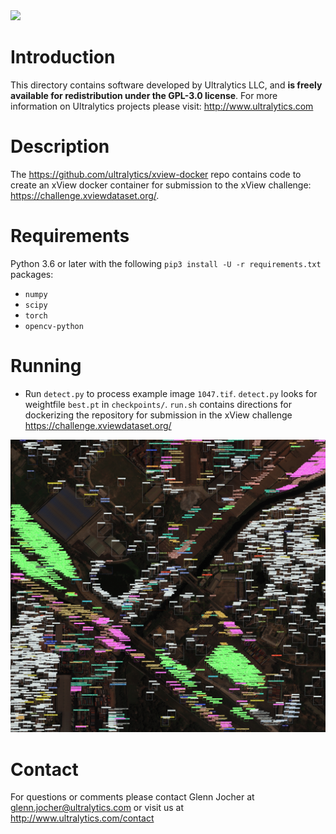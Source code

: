 <img src="https://storage.googleapis.com/ultralytics/UltralyticsLogoName1000×676.png" width="200">  

# Introduction

This directory contains software developed by Ultralytics LLC, and **is freely available for redistribution under the GPL-3.0 license**. For more information on Ultralytics projects please visit:
http://www.ultralytics.com  

# Description

The https://github.com/ultralytics/xview-docker repo contains code to create an xView docker container for submission to the xView challenge: https://challenge.xviewdataset.org/.

# Requirements

Python 3.6 or later with the following `pip3 install -U -r requirements.txt` packages:

- `numpy`
- `scipy`
- `torch`
- `opencv-python`

# Running

- Run `detect.py` to process example image `1047.tif`. `detect.py` looks for weightfile `best.pt` in `checkpoints/`. `run.sh` contains directions for dockerizing the repository for submission in the xView challenge https://challenge.xviewdataset.org/ 

![Alt](https://github.com/ultralytics/xview/blob/master/output_img/1047.jpg "example")

# Contact

For questions or comments please contact Glenn Jocher at glenn.jocher@ultralytics.com or visit us at http://www.ultralytics.com/contact

